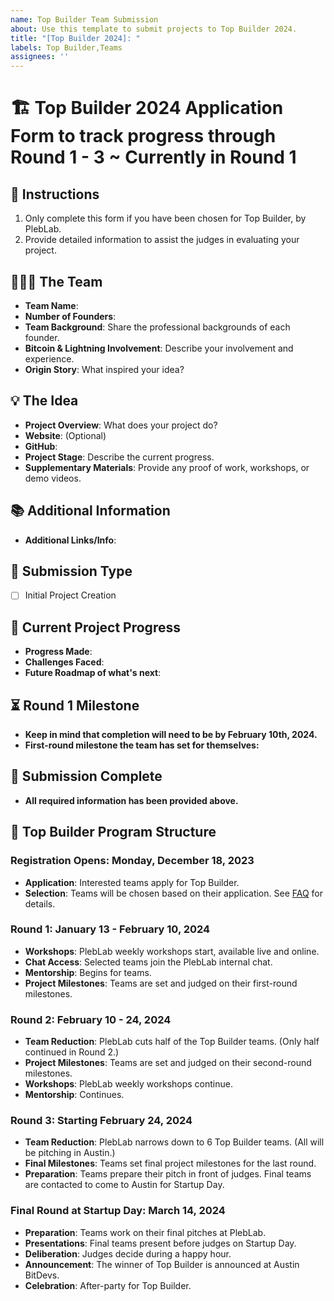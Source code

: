 ```yaml
---
name: Top Builder Team Submission
about: Use this template to submit projects to Top Builder 2024.
title: "[Top Builder 2024]: "
labels: Top Builder,Teams
assignees: ''
---
```


# 🏗️ Top Builder 2024 Application Form to track progress through Round 1 - 3 ~ Currently in Round 1

## 📝 Instructions
1. Only complete this form if you have been chosen for Top Builder, by PlebLab.
2. Provide detailed information to assist the judges in evaluating your project.

## 🧑‍🤝‍🧑 The Team
- **Team Name**:
- **Number of Founders**:
- **Team Background**: Share the professional backgrounds of each founder.
- **Bitcoin & Lightning Involvement**: Describe your involvement and experience.
- **Origin Story**: What inspired your idea?

## 💡 The Idea
- **Project Overview**: What does your project do?
- **Website**: (Optional)
- **GitHub**:
- **Project Stage**: Describe the current progress.
- **Supplementary Materials**: Provide any proof of work, workshops, or demo videos.

## 📚 Additional Information
- **Additional Links/Info**:

## 📌 Submission Type
- [ ] Initial Project Creation

## 🚀 Current Project Progress
- **Progress Made**:
- **Challenges Faced**:
- **Future Roadmap of what's next**:

## ⏳ Round 1 Milestone
- **Keep in mind that completion will need to be by February 10th, 2024.**
- **First-round milestone the team has set for themselves:**

## 📝 Submission Complete
- **All required information has been provided above.**

## 📅 Top Builder Program Structure
### Registration Opens: Monday, December 18, 2023
- **Application**: Interested teams apply for Top Builder.
- **Selection**: Teams will be chosen based on their application. See [FAQ](https://github.com/PlebLab/Top-Builder) for details.

### Round 1: January 13 - February 10, 2024
- **Workshops**: PlebLab weekly workshops start, available live and online.
- **Chat Access**: Selected teams join the PlebLab internal chat.
- **Mentorship**: Begins for teams.
- **Project Milestones**: Teams are set and judged on their first-round milestones.

### Round 2: February 10 - 24, 2024
- **Team Reduction**: PlebLab cuts half of the Top Builder teams. (Only half continued in Round 2.)
- **Project Milestones**: Teams are set and judged on their second-round milestones.
- **Workshops**: PlebLab weekly workshops continue.
- **Mentorship**: Continues.

### Round 3: Starting February 24, 2024
- **Team Reduction**: PlebLab narrows down to 6 Top Builder teams. (All will be pitching in Austin.)
- **Final Milestones**: Teams set final project milestones for the last round.
- **Preparation**: Teams prepare their pitch in front of judges. Final teams are contacted to come to Austin for Startup Day.

### Final Round at Startup Day: March 14, 2024
- **Preparation**: Teams work on their final pitches at PlebLab.
- **Presentations**: Final teams present before judges on Startup Day.
- **Deliberation**: Judges decide during a happy hour.
- **Announcement**: The winner of Top Builder is announced at Austin BitDevs.
- **Celebration**: After-party for Top Builder.
